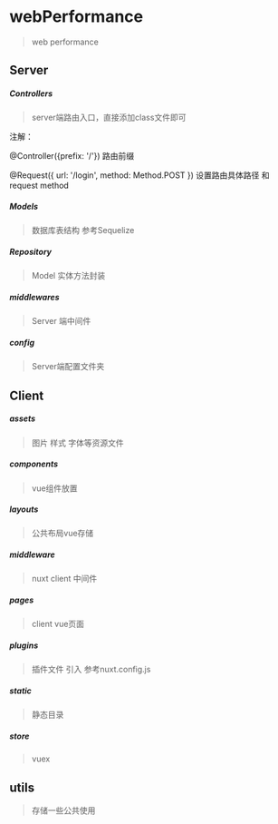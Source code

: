 # webPerformance

> web performance

## Server

##### Controllers

> server端路由入口，直接添加class文件即可

注解：

@Controller({prefix: '/'})  路由前缀

@Request({ url: '/login', method: Method.POST })  设置路由具体路径 和request method


##### Models

> 数据库表结构 参考Sequelize

##### Repository

> Model 实体方法封装

##### middlewares

> Server 端中间件

##### config

> Server端配置文件夹


## Client

##### assets

> 图片 样式 字体等资源文件

##### components 

> vue组件放置

##### layouts

> 公共布局vue存储

##### middleware  

> nuxt client 中间件

##### pages 

> client vue页面

##### plugins

> 插件文件 引入 参考nuxt.config.js

##### static

> 静态目录

##### store 

> vuex


## utils

> 存储一些公共使用
